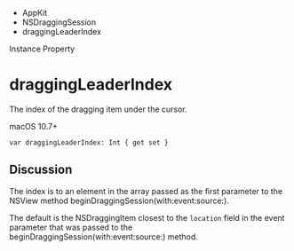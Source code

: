

- AppKit
- NSDraggingSession
-  draggingLeaderIndex 

Instance Property

# draggingLeaderIndex

The index of the dragging item under the cursor.

macOS 10.7+

``` source
var draggingLeaderIndex: Int { get set }
```

## Discussion

The index is to an element in the array passed as the first parameter to the NSView method beginDraggingSession(with:event:source:).

The default is the NSDraggingItem closest to the `location` field in the event parameter that was passed to the beginDraggingSession(with:event:source:) method.

